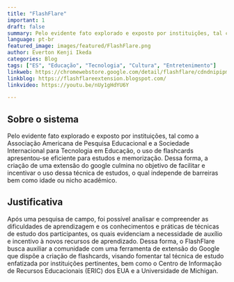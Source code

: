 ```yaml
---
title: "FlashFlare"
important: 1
draft: false
summary: Pelo evidente fato explorado e exposto por instituições, tal como a Associação Americana de Pesquisa Educacional e a Sociedade Internacional para Tecnologia em Educação, o uso de flashcards apresentou-se eficiente para estudos e memorização
language: pt-br
featured_image: images/featured/FlashFlare.png
author: Everton Kenji Ikeda
categories: Blog
tags: ["ES", "Educação", "Tecnologia", "Cultura", "Entretenimento"] 
linkweb: https://chromewebstore.google.com/detail/flashflare/cdndnipipmkfljhkaoaekgpklglmiajl?hl=pt-BR
linkblog: https://flashflareextension.blogspot.com/
linkvideo: https://youtu.be/nUy1gHdYU6Y

---
```


## Sobre o sistema

Pelo evidente fato explorado e exposto por instituições, tal como a Associação Americana de Pesquisa Educacional e a Sociedade Internacional para Tecnologia em Educação, o uso de flashcards apresentou-se eficiente para estudos e memorização. Dessa forma, a criação de uma extensão do google culmina no objetivo de facilitar e incentivar o uso dessa técnica de estudos, o qual independe de barreiras bem como idade ou nicho acadêmico.


## Justificativa

Após uma pesquisa de campo, foi possível analisar e compreender as dificuldades de aprendizagem e os conhecimentos e práticas de técnicas de estudo dos participantes, os quais evidenciam a necessidade de auxílio e incentivo à novos recursos de aprendizado.
Dessa forma, o FlashFlare busca auxiliar a comunidade com uma ferramenta de extensão do Google que dispõe a criação de flashcards,  visando fomentar tal técnica de estudo enfatizada por instituições pertinentes, bem como o Centro de Informação de Recursos Educacionais (ERIC) dos EUA e a Universidade de Michigan.
